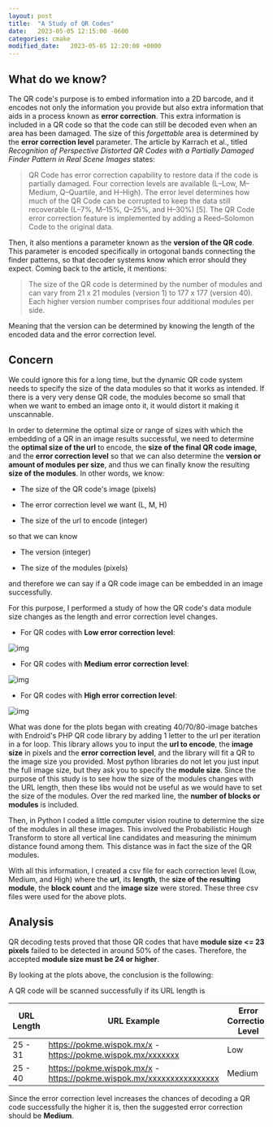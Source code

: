 ```yaml
---
layout: post
title:  "A Study of QR Codes"
date:   2023-05-05 12:15:00 -0600
categories: cmake
modified_date:   2023-05-05 12:20:00 +0000
---
```


## What do we  know?

The QR code's purpose is to embed information into a 2D barcode, and it encodes not only the information you provide but also extra information that aids in a process known as **error correction**. This extra information is included in a QR code so that the code can still be decoded even when an area has been damaged. The size of this *forgettable* area is determined by the **error correction level** parameter. The article by Karrach et al., titled *Recognition of Perspective Distorted QR Codes with a Partially Damaged Finder Pattern in Real Scene Images* states:

> QR Code has error correction capability to restore data if the code is partially damaged. Four correction levels are available (L–Low, M–Medium, Q–Quartile, and H–High). The error level determines how much of the QR Code can be corrupted to keep the data still recoverable (L–7%, M–15%, Q–25%, and H–30%) [5]. The QR Code error correction feature is implemented by adding a Reed–Solomon Code to the original data.

Then, it also mentions a parameter known as the **version of the QR code**. This parameter is encoded specifically in ortogonal bands connecting the finder patterns, so that decoder systems know which error should they expect. Coming back to the article, it mentions:

> The size of the QR code is determined by the number of modules and can vary from 21 x 21 modules (version 1) to 177 x 177 (version 40). Each higher version number comprises four additional modules per side.

Meaning that the version can be determined by knowing the length of the encoded data and the error correction level. 

## Concern

We could ignore this for a long time, but the dynamic QR code system needs to specify the size of the data modules so that it works as intended. If there is a very very dense QR code, the modules become so small that when we want to embed an image onto it, it would distort it making it unscannable.

In order to determine the optimal size or range of sizes with which the embedding of a QR in an image results successful, we need to determine the **optimal size of the url** to encode, the **size of the final QR code image**, and the **error correction level** so that we can also determine the **version or amount of modules per size**, and thus we can finally know the resulting **size of the modules**. In other words, we know:

- The size of the QR code's image (pixels)

- The error correction level we want (L, M, H)

- The size of the url to encode (integer)

so that we can know

- The version (integer)

- The size of the modules (pixels)

and therefore we can say if a QR code image can be embedded in an image successfully.

For this purpose, I performed a study of how the QR code's data module size changes as the length and error correction level changes. 

- For QR codes with **Low error correction level**:

![img]({{site.url}}/img/7/qr-study_low.png)

- For QR codes with **Medium error correction level**:

![img]({{site.url}}/img/7/qr-study_medium.png)

- For QR codes with **High error correction level**:

![img]({{site.url}}/img/7/qr-study_high.png)

What was done for the plots began with creating 40/70/80-image batches with Endroid's PHP QR code library by adding 1 letter to the url per iteration in a for loop. This library allows you to input the **url to encode**, the **image size** in pixels and the **error correction level**, and the library will fit a QR to the image size you provided. Most python libraries do not let you just input the full image size, but they ask you to specify the **module size**. Since the purpose of this study is to see how the size of the modules changes with the URL length, then these libs would not be useful as we would have to set the size of the modules. Over the red marked line, the **number of blocks or modules** is included.

Then, in Python I coded a little computer vision routine to determine the size of the modules in all these images. This involved the Probabilistic Hough Transform to store all vertical line candidates and measuring the minimum distance found among them. This distance was in fact the size of the QR modules. 

With all this information, I created a csv file for each correction level (Low, Medium, and High) where the **url**, its **length**, the **size of the resulting module**, the **block count** and the **image size** were stored. These three csv files were used for the above plots.

## Analysis

QR decoding tests proved that those QR codes that have **module size <= 23 pixels** failed to be detected in around 50% of the cases. Therefore, the accepted **module size must be 24 or higher**. 

By looking at the plots above, the conclusion is the following:

A QR code will be scanned successfully if its URL length is

| URL Length | URL Example | Error Correction Level | Module Size | Image Size | 
| --- | --- | --- | --- | --- |
| 25 - 31 | https://pokme.wispok.mx/x - https://pokme.wispok.mx/xxxxxxx | Low | 31, 26 | 900 |
| 25 - 40 | https://pokme.wispok.mx/x - https://pokme.wispok.mx/xxxxxxxxxxxxxxxx | Medium | 26 | 900 |


Since the error correction level increases the chances of decoding a QR code successfully the higher it is, then the suggested error correction should be **Medium**.
